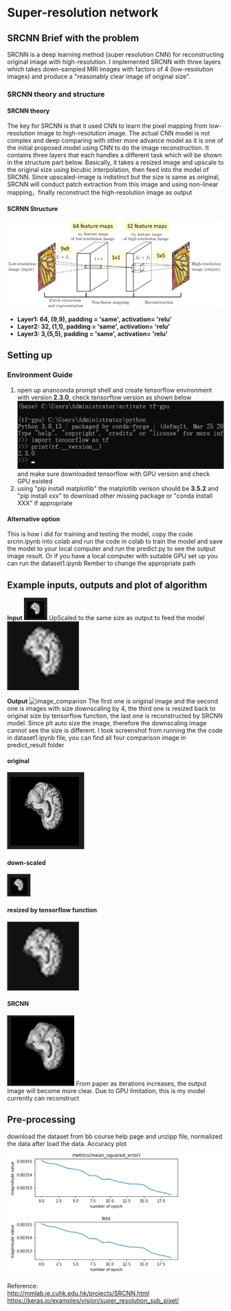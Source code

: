 # Super-resolution network

## SRCNN Brief with the problem
SRCNN is a deep learning method (super resolution CNN) for reconstructing original image with high-resolution. I implemented SRCNN with three layers which takes down-sampled MRI images with factors of 4 (low-resolution images) and produce a "reasonably clear image of original size".

### SRCNN theory and structure
####  SRCNN theory
The key for SRCNN is that it used CNN to learn the pixel mapping from low-resolution image to high-resolution image. The actual CNN model is not complex and deep comparing with other more advance model as it is one of the initial proposed model using CNN to do the image reconstruction. It contains three layers that each handles a different task which will be shown in the structure part below. Basically, it takes a resized image and upscale to the original size using bicubic interpolation, then feed into the model of SRCNN. Since upscaled-image is indistinct but the size is same as original, SRCNN will conduct patch extraction from this image and using non-linear mapping，finally reconstruct the high-resolution image as output 
#### SCRNN Structure	
![SRCNN structure](SRCNN_model_structure.png)

- **Layer1: 64, (9,9), padding = 'same', activation= 'relu'**
- **Layer2: 32, (1,1), padding = 'same', activation= 'relu'**
- **Layer3: 3,(5,5), padding = 'same', activation= 'relu'**

## Setting up
### Environment Guide
1. open up ananconda prompt shell and create tensorflow environment with version **2.3.0**, check tensorflow version as shown below
![tensorflow environment](environment.png)
and make sure downloaded tensorflow with GPU version and check GPU existed
2. using "pip install matplotlib" 
the matplotlib verison should be **3.5.2**
and "pip install xxx" to download other missing package
or "conda install XXX" if appropriate

#### Alternative option 
This is how i did for training and testing the model, copy the code srcnn.ipynb into colab and run the code in colab to train the model and save the model to your local computer and run the predict.py to see the output image result. Or if you have a local computer with suitable GPU set up you can run the dataset1.ipynb
Rember to change the appropriate path 
## Example inputs, outputs and plot of algorithm
**Input**
![down-scaled](predict_result/down-scale.png)
UpScaled to the same size as output to feed the model
![resized by tensorflow function](predict_result/upscale.png)

**Output**
![image_comparion](predict_result/result_comparison.png)
The first one is original image and the second one is images with size downscaling by 4, the third one is resized back to original size by tensorflow function, the last one is reconstructed by SRCNN model. Since plt auto size the image, therefore the downscaling image cannot see the size is different. I took screenshot from running the the code in dataset1.ipynb file, you can find all four comparison image in predict_result folder

#### original
![original](predict_result/original.png)
#### down-scaled
![down-scaled](predict_result/down-scale.png)
#### resized by tensorflow function
![resized by tensorflow function](predict_result/upscale.png)
#### SRCNN 
![SRCNN](predict_result/SRCNN.png)
From paper as iterations increases, the output image will become more clear. Due to GPU limitation, this is my model currently can reconstruct

## Pre-processing
download the dataset from bb course help page and unzipp file, normalized the data after load the data. 
Accuracy plot
![loss and accuracy metric plot](plot.png)

Reference:<br>
http://mmlab.ie.cuhk.edu.hk/projects/SRCNN.html<br>
https://keras.io/examples/vision/super_resolution_sub_pixel/

